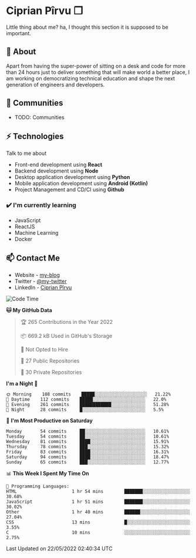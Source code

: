 # Ciprian Pîrvu ❐

Little thing about me? ha, I thought this section it is supposed to be important.

## 🧐 About

Apart from having the super-power of sitting on a desk and code for more than 24 hours just to deliver something that will make world a better place, I am working on democratizing technical education and shape the next generation of engineers and developers.

## 👯 Communities

-   TODO: Communities

## ⚡ Technologies

Talk to me about

-   Front-end development using **React**
-   Backend development using **Node**
-   Desktop application development using **Python**
-   Mobile application development using **Android (Kotlin)**
-   Project Management and CD/CI using **Github**

### ✔️ I'm currently learning

-   JavaScript
-   ReactJS
-   Machine Learning
-   Docker

## 📫 Contact Me

-   Website - [my-blog]()
-   Twitter - [@my-twitter]()
-   LinkedIn - [Ciprian Pîrvu](https://www.linkedin.com/in/p%C3%AErvu-ciprian-cristian-4415991b1/)

<!--START_SECTION:waka-->
![Code Time](http://img.shields.io/badge/Code%20Time-1%2C202%20hrs%2056%20mins-blue)

**🐱 My GitHub Data** 

> 🏆 265 Contributions in the Year 2022
 > 
> 📦 669.2 kB Used in GitHub's Storage 
 > 
> 🚫 Not Opted to Hire
 > 
> 📜 27 Public Repositories 
 > 
> 🔑 30 Private Repositories  
 > 
**I'm a Night 🦉** 

```text
🌞 Morning    108 commits    █████░░░░░░░░░░░░░░░░░░░░   21.22% 
🌆 Daytime    112 commits    █████░░░░░░░░░░░░░░░░░░░░   22.0% 
🌃 Evening    261 commits    ████████████░░░░░░░░░░░░░   51.28% 
🌙 Night      28 commits     █░░░░░░░░░░░░░░░░░░░░░░░░   5.5%

```
📅 **I'm Most Productive on Saturday** 

```text
Monday       54 commits     ██░░░░░░░░░░░░░░░░░░░░░░░   10.61% 
Tuesday      54 commits     ██░░░░░░░░░░░░░░░░░░░░░░░   10.61% 
Wednesday    81 commits     ████░░░░░░░░░░░░░░░░░░░░░   15.91% 
Thursday     78 commits     ███░░░░░░░░░░░░░░░░░░░░░░   15.32% 
Friday       83 commits     ████░░░░░░░░░░░░░░░░░░░░░   16.31% 
Saturday     94 commits     ████░░░░░░░░░░░░░░░░░░░░░   18.47% 
Sunday       65 commits     ███░░░░░░░░░░░░░░░░░░░░░░   12.77%

```


📊 **This Week I Spent My Time On** 

```text
💬 Programming Languages: 
HTML                     1 hr 54 mins        ███████░░░░░░░░░░░░░░░░░░   30.68% 
JavaScript               1 hr 51 mins        ███████░░░░░░░░░░░░░░░░░░   30.02% 
Other                    1 hr 40 mins        ██████░░░░░░░░░░░░░░░░░░░   27.04% 
CSS                      13 mins             █░░░░░░░░░░░░░░░░░░░░░░░░   3.55% 
C                        10 mins             ░░░░░░░░░░░░░░░░░░░░░░░░░   2.75%

```


 Last Updated on 22/05/2022 02:40:34 UTC
<!--END_SECTION:waka-->
